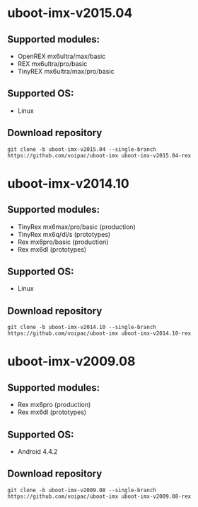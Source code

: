 # uboot-imx-v2015.04
## Supported modules:
* OpenREX mx6ultra/max/basic
* REX mx6ultra/pro/basic
* TinyREX mx6ultra/max/pro/basic

## Supported OS:
* Linux

## Download repository
    git clone -b uboot-imx-v2015.04 --single-branch https://github.com/voipac/uboot-imx uboot-imx-v2015.04-rex

# uboot-imx-v2014.10
## Supported modules:
* TinyRex mx6max/pro/basic (production)
* TinyRex mx6q/dl/s (prototypes)
* Rex mx6pro/basic (production)
* Rex mx6dl (prototypes)

## Supported OS:
* Linux

## Download repository
    git clone -b uboot-imx-v2014.10 --single-branch https://github.com/voipac/uboot-imx uboot-imx-v2014.10-rex

# uboot-imx-v2009.08
## Supported modules:
* Rex mx6pro (production)
* Rex mx6dl (prototypes)

## Supported OS:
* Android 4.4.2

## Download repository
    git clone -b uboot-imx-v2009.08 --single-branch https://github.com/voipac/uboot-imx uboot-imx-v2009.08-rex
